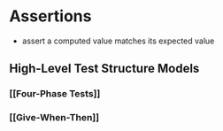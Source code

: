 # Assertions
- assert a computed value matches its expected value

## High-Level Test Structure Models
### [[Four-Phase Tests]]
### [[Give-When-Then]]
